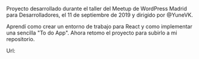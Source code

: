 Proyecto desarrollado durante el taller del Meetup de WordPress Madrid para Desarrolladores, el 11 de septiembre de 2019 y dirigido por @YuneVK.

Aprendí como crear un entorno de trabajo para React y como implementar una sencilla "To do App". Ahora retomo el proyecto para subirlo a mi repositorio.

Url:
